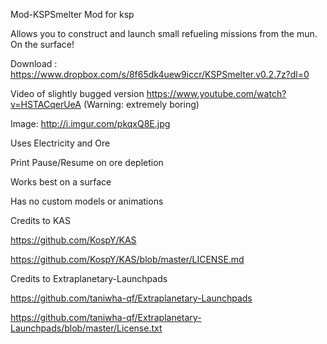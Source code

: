Mod-KSPSmelter
Mod for ksp

Allows you to construct and launch small refueling missions from the mun. On the surface!


Download : https://www.dropbox.com/s/8f65dk4uew9iccr/KSPSmelter.v0.2.7z?dl=0

Video of slightly bugged version https://www.youtube.com/watch?v=HSTACqerUeA (Warning: extremely boring)

Image: http://i.imgur.com/pkqxQ8E.jpg


Uses Electricity and Ore

Print Pause/Resume on ore depletion

Works best on a surface

Has no custom models or animations


Credits to KAS

https://github.com/KospY/KAS

https://github.com/KospY/KAS/blob/master/LICENSE.md

Credits to Extraplanetary-Launchpads

https://github.com/taniwha-qf/Extraplanetary-Launchpads

https://github.com/taniwha-qf/Extraplanetary-Launchpads/blob/master/License.txt
